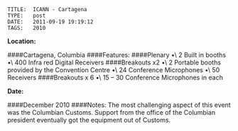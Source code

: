     
    TITLE: 	ICANN - Cartagena	
    TYPE: 	post	
    DATE: 	2011-09-19 19:19:12	
    TAGS: 	2010	


**Location:**

####Cartagena, Columbia
####Features:
####Plenary
•\	2 Built in booths
•\	400 Infra red Digital Receivers
####Breakouts x2
•\	2 Portable booths provided by the Convention Centre
•\	24 Conference Microphones
•\	50 Receivers
####Breakouts x 6
•\	15 &ndash; 30 Conference Microphones in each

**Date:**

####December 2010
####Notes:
The most challenging aspect of this event was the Columbian Customs. Support from the office of the Columbian president eventually got the equipment out of Customs.























